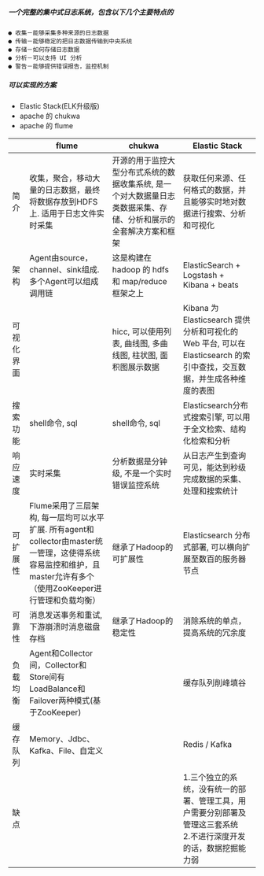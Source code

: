 ##### 一个完整的集中式日志系统，包含以下几个主要特点的

```
● 收集－能够采集多种来源的日志数据
● 传输－能够稳定的把日志数据传输到中央系统
● 存储－如何存储日志数据
● 分析－可以支持 UI 分析
● 警告－能够提供错误报告，监控机制
```

##### 可以实现的方案

- Elastic Stack(ELK升级版)
- apache 的 chukwa
- apache 的 flume 

|            | flume                                                        | chukwa                                                       | Elastic Stack                                                |
| ---------- | ------------------------------------------------------------ | ------------------------------------------------------------ | ------------------------------------------------------------ |
| 简介       | 收集，聚合，移动大量的日志数据，最终将数据存放到HDFS上. 适用于日志文件实时采集 | 开源的用于监控大型分布式系统的数据收集系统, 是一个对大数据量日志类数据采集、存储、分析和展示的全套解决方案和框架 | 获取任何来源、任何格式的数据，并且能够实时地对数据进行搜索、分析和可视化 |
| 架构       | Agent由source，channel、sink组成. 多个Agent可以组成调用链    | 这是构建在 hadoop 的 hdfs 和 map/reduce 框架之上             | ElasticSearch + Logstash + Kibana + beats                    |
| 可视化界面 |                                                              | hicc, 可以使用列表, 曲线图, 多曲线图, 柱状图, 面积图展示数据 | Kibana 为 Elasticsearch 提供分析和可视化的 Web 平台, 可以在 Elasticsearch 的索引中查找，交互数据，并生成各种维度的表图 |
| 搜索功能   | shell命令, sql                                               | shell命令, sql                                               | Elasticsearch分布式搜索引擎, 可以用于全文检索、结构化检索和分析 |
| 响应速度   | 实时采集                                                     | 分析数据是分钟级, 不是一个实时错误监控系统                   | 从日志产生到查询可见，能达到秒级完成数据的采集、处理和搜索统计 |
| 可扩展性   | Flume采用了三层架构, 每一层均可以水平扩展. 所有agent和collector由master统一管理，这使得系统容易监控和维护，且master允许有多个（使用ZooKeeper进行管理和负载均衡） | 继承了Hadoop的可扩展性                                       | Elasticsearch 分布式部署, 可以横向扩展至数百的服务器节点     |
| 可靠性     | 消息发送事务和重试, 下游崩溃时消息磁盘存档                   | 继承了Hadoop的稳定性                                         | 消除系统的单点，提高系统的冗余度                             |
| 负载均衡   | Agent和Collector间，Collector和Store间有LoadBalance和Failover两种模式(基于ZooKeeper) |                                                              | 缓存队列削峰填谷                                             |
| 缓存队列   | Memory、Jdbc、Kafka、File、自定义                            |                                                              | Redis / Kafka                                                |
| 缺点       |                                                              |                                                              | 1.三个独立的系统，没有统一的部署、管理工具，用户需要分别部署及管理这三套系统<br />2.不进行深度开发的话，数据挖掘能力弱 |

